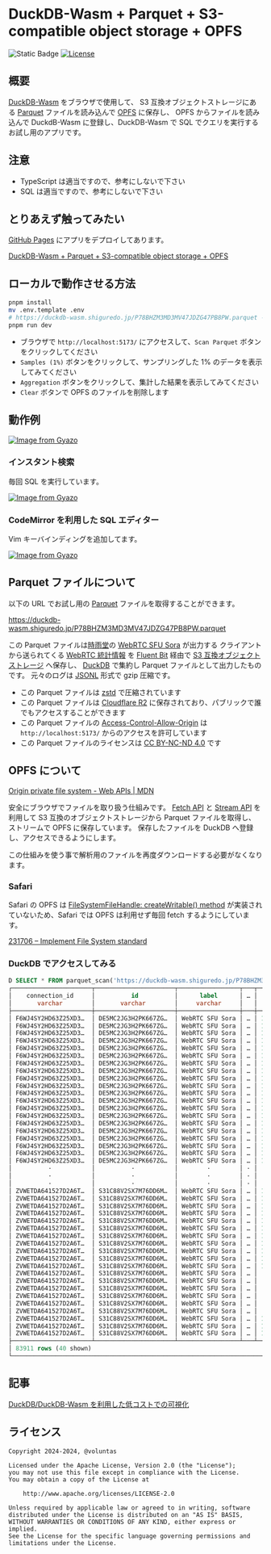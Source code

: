 # DuckDB-Wasm + Parquet + S3-compatible object storage + OPFS

![Static Badge](https://img.shields.io/badge/Checked_with-Biome-60a5fa?style=flat&logo=biome)
[![License](https://img.shields.io/badge/License-Apache%202.0-blue.svg)](https://opensource.org/licenses/Apache-2.0)

## 概要

[DuckDB-Wasm](https://duckdb.org/docs/api/wasm/overview.html) をブラウザで使用して、
S3 互換オブジェクトストレージにある [Parquet](https://parquet.apache.org/) ファイルを読み込んで [OPFS](https://developer.mozilla.org/en-US/docs/Web/API/File_System_API/Origin_private_file_system) に保存し、 OPFS からファイルを読み込んで DuckdB-Wasm に登録し、DuckDB-Wasm で SQL でクエリを実行するお試し用のアプリです。

## 注意

- TypeScript は適当ですので、参考にしないで下さい
- SQL は適当ですので、参考にしないで下さい

## とりあえず触ってみたい

[GitHub Pages](https://pages.github.com/) にアプリをデプロイしてあります。

[DuckDB\-Wasm \+ Parquet \+ S3\-compatible object storage \+ OPFS](https://voluntas.github.io/duckdb-wasm-parquet/)

## ローカルで動作させる方法

```sh
pnpm install
mv .env.template .env
# https://duckdb-wasm.shiguredo.jp/P78BHZM3MD3MV47JDZG47PB8PW.parquet を設定する
pnpm run dev
```

- ブラウザで `http://localhost:5173/` にアクセスして、`Scan Parquet` ボタンをクリックしてください
- `Samples (1%)` ボタンをクリックして、サンプリングした 1% のデータを表示してみてください
- `Aggregation` ボタンをクリックして、集計した結果を表示してみてください
- `Clear` ボタンで OPFS のファイルを削除します

## 動作例

[![Image from Gyazo](https://i.gyazo.com/36769409b57c70ad4ca6ce2dbee643b8.gif)](https://gyazo.com/36769409b57c70ad4ca6ce2dbee643b8)

### インスタント検索

毎回 SQL を実行しています。

[![Image from Gyazo](https://i.gyazo.com/2dd16bb90cd7756a836eab287dc77e49.gif)](https://gyazo.com/2dd16bb90cd7756a836eab287dc77e49)

### CodeMirror を利用した SQL エディター

Vim キーバインディングを追加してます。

[![Image from Gyazo](https://i.gyazo.com/f3e48f8794e5359e50d8bfeb95fdac9e.png)](https://gyazo.com/f3e48f8794e5359e50d8bfeb95fdac9e)

## Parquet ファイルについて

以下の URL でお試し用の [Parquet](https://parquet.apache.org/) ファイルを取得することができます。

<https://duckdb-wasm.shiguredo.jp/P78BHZM3MD3MV47JDZG47PB8PW.parquet>

この Parquet ファイルは[時雨堂](https://shiguredo.jp/)の [WebRTC SFU Sora](https://sora.shiguredo.jp/) が出力する
クライアントから送られてくる [WebRTC 統計情報](https://www.w3.org/TR/webrtc-stats/) を
[Fluent Bit](https://fluentbit.io/) 経由で [S3 互換オブジェクトストレージ](https://www.linode.com/products/object-storage/) へ保存し、
[DuckDB](https://duckdb.org/) で集約し Parquet ファイルとして出力したものです。
元々のログは [JSONL](https://jsonlines.org/) 形式で gzip 圧縮です。

- この Parquet ファイルは [zstd](https://github.com/facebook/zstd) で圧縮されています
- この Parquet ファイルは [Cloudflare R2](https://www.cloudflare.com/developer-platform/r2/) に保存されており、パブリックで誰でもアクセスすることができます
- この Parquet ファイルの [Access-Control-Allow-Origin](https://developer.mozilla.org/en-US/docs/Web/HTTP/Headers/Access-Control-Allow-Origin) は `http://localhost:5173/` からのアクセスを許可しています
- この Parquet ファイルのライセンスは [CC BY-NC-ND 4.0](https://creativecommons.org/licenses/by-nc-nd/4.0/) です

## OPFS について

[Origin private file system \- Web APIs \| MDN](https://developer.mozilla.org/en-US/docs/Web/API/File_System_API/Origin_private_file_system)

安全にブラウザでファイルを取り扱う仕組みです。 [Fetch API](https://developer.mozilla.org/en-US/docs/Web/API/Fetch_API) と [Stream API](https://developer.mozilla.org/en-US/docs/Web/API/Streams_API) を利用して S3 互換のオブジェクトストレージから Parquet ファイルを取得し、ストリームで OPFS に保存しています。
保存したファイルを DuckDB へ登録し、アクセスできるようにします。

この仕組みを使う事で解析用のファイルを再度ダウンロードする必要がなくなります。

### Safari

Safari の OPFS は [FileSystemFileHandle: createWritable\(\) method](https://developer.mozilla.org/en-US/docs/Web/API/FileSystemFileHandle/createWritable) が実装されていないため、Safari では OPFS は利用せず毎回 fetch するようにしています。

[231706 – Implement File System standard](https://bugs.webkit.org/show_bug.cgi?id=231706)

### DuckDB でアクセスしてみる

```sql
D SELECT * FROM parquet_scan('https://duckdb-wasm.shiguredo.jp/P78BHZM3MD3MV47JDZG47PB8PW.parquet');
┌──────────────────────┬──────────────────────┬─────────────────┬───┬───────────────────┬─────────────────────┐
│    connection_id     │          id          │      label      │ … │   rtc_timestamp   │      rtc_type       │
│       varchar        │       varchar        │     varchar     │   │      double       │       varchar       │
├──────────────────────┼──────────────────────┼─────────────────┼───┼───────────────────┼─────────────────────┤
│ F6WJ4SY2HD63Z25XD3…  │ DE5MC2JG3H2PK667ZG…  │ WebRTC SFU Sora │ … │ 1726394702721.481 │ media-playout       │
│ F6WJ4SY2HD63Z25XD3…  │ DE5MC2JG3H2PK667ZG…  │ WebRTC SFU Sora │ … │ 1726394702721.481 │ certificate         │
│ F6WJ4SY2HD63Z25XD3…  │ DE5MC2JG3H2PK667ZG…  │ WebRTC SFU Sora │ … │ 1726394702721.481 │ certificate         │
│ F6WJ4SY2HD63Z25XD3…  │ DE5MC2JG3H2PK667ZG…  │ WebRTC SFU Sora │ … │ 1726394702721.481 │ codec               │
│ F6WJ4SY2HD63Z25XD3…  │ DE5MC2JG3H2PK667ZG…  │ WebRTC SFU Sora │ … │ 1726394702721.481 │ codec               │
│ F6WJ4SY2HD63Z25XD3…  │ DE5MC2JG3H2PK667ZG…  │ WebRTC SFU Sora │ … │ 1726394702721.481 │ candidate-pair      │
│ F6WJ4SY2HD63Z25XD3…  │ DE5MC2JG3H2PK667ZG…  │ WebRTC SFU Sora │ … │ 1726394702721.481 │ candidate-pair      │
│ F6WJ4SY2HD63Z25XD3…  │ DE5MC2JG3H2PK667ZG…  │ WebRTC SFU Sora │ … │ 1726394702721.481 │ candidate-pair      │
│ F6WJ4SY2HD63Z25XD3…  │ DE5MC2JG3H2PK667ZG…  │ WebRTC SFU Sora │ … │ 1726394702721.481 │ candidate-pair      │
│ F6WJ4SY2HD63Z25XD3…  │ DE5MC2JG3H2PK667ZG…  │ WebRTC SFU Sora │ … │ 1726394702721.481 │ candidate-pair      │
│ F6WJ4SY2HD63Z25XD3…  │ DE5MC2JG3H2PK667ZG…  │ WebRTC SFU Sora │ … │ 1726394702721.481 │ candidate-pair      │
│ F6WJ4SY2HD63Z25XD3…  │ DE5MC2JG3H2PK667ZG…  │ WebRTC SFU Sora │ … │ 1726394702721.481 │ data-channel        │
│ F6WJ4SY2HD63Z25XD3…  │ DE5MC2JG3H2PK667ZG…  │ WebRTC SFU Sora │ … │ 1726394702721.481 │ data-channel        │
│ F6WJ4SY2HD63Z25XD3…  │ DE5MC2JG3H2PK667ZG…  │ WebRTC SFU Sora │ … │ 1726394702721.481 │ data-channel        │
│ F6WJ4SY2HD63Z25XD3…  │ DE5MC2JG3H2PK667ZG…  │ WebRTC SFU Sora │ … │ 1726394702721.481 │ data-channel        │
│ F6WJ4SY2HD63Z25XD3…  │ DE5MC2JG3H2PK667ZG…  │ WebRTC SFU Sora │ … │ 1726394702721.481 │ local-candidate     │
│ F6WJ4SY2HD63Z25XD3…  │ DE5MC2JG3H2PK667ZG…  │ WebRTC SFU Sora │ … │ 1726394702721.481 │ local-candidate     │
│ F6WJ4SY2HD63Z25XD3…  │ DE5MC2JG3H2PK667ZG…  │ WebRTC SFU Sora │ … │ 1726394702721.481 │ local-candidate     │
│ F6WJ4SY2HD63Z25XD3…  │ DE5MC2JG3H2PK667ZG…  │ WebRTC SFU Sora │ … │ 1726394702721.481 │ local-candidate     │
│ F6WJ4SY2HD63Z25XD3…  │ DE5MC2JG3H2PK667ZG…  │ WebRTC SFU Sora │ … │ 1726394702721.481 │ local-candidate     │
│          ·           │          ·           │        ·        │ · │         ·         │       ·             │
│          ·           │          ·           │        ·        │ · │         ·         │       ·             │
│          ·           │          ·           │        ·        │ · │         ·         │       ·             │
│ ZVWETDA641527D2A6T…  │ S31C88V2SX7M76DD6M…  │ WebRTC SFU Sora │ … │ 1726403015487.149 │ candidate-pair      │
│ ZVWETDA641527D2A6T…  │ S31C88V2SX7M76DD6M…  │ WebRTC SFU Sora │ … │ 1726403015487.149 │ data-channel        │
│ ZVWETDA641527D2A6T…  │ S31C88V2SX7M76DD6M…  │ WebRTC SFU Sora │ … │ 1726403015487.149 │ data-channel        │
│ ZVWETDA641527D2A6T…  │ S31C88V2SX7M76DD6M…  │ WebRTC SFU Sora │ … │ 1726403015487.149 │ data-channel        │
│ ZVWETDA641527D2A6T…  │ S31C88V2SX7M76DD6M…  │ WebRTC SFU Sora │ … │ 1726403015487.149 │ data-channel        │
│ ZVWETDA641527D2A6T…  │ S31C88V2SX7M76DD6M…  │ WebRTC SFU Sora │ … │ 1726403015487.149 │ inbound-rtp         │
│ ZVWETDA641527D2A6T…  │ S31C88V2SX7M76DD6M…  │ WebRTC SFU Sora │ … │ 1726403015487.149 │ inbound-rtp         │
│ ZVWETDA641527D2A6T…  │ S31C88V2SX7M76DD6M…  │ WebRTC SFU Sora │ … │ 1726403015487.149 │ inbound-rtp         │
│ ZVWETDA641527D2A6T…  │ S31C88V2SX7M76DD6M…  │ WebRTC SFU Sora │ … │ 1726403015487.149 │ inbound-rtp         │
│ ZVWETDA641527D2A6T…  │ S31C88V2SX7M76DD6M…  │ WebRTC SFU Sora │ … │ 1726403015487.149 │ outbound-rtp        │
│ ZVWETDA641527D2A6T…  │ S31C88V2SX7M76DD6M…  │ WebRTC SFU Sora │ … │ 1726403015487.149 │ outbound-rtp        │
│ ZVWETDA641527D2A6T…  │ S31C88V2SX7M76DD6M…  │ WebRTC SFU Sora │ … │   1726403011612.0 │ remote-inbound-rtp  │
│ ZVWETDA641527D2A6T…  │ S31C88V2SX7M76DD6M…  │ WebRTC SFU Sora │ … │   1726403014647.0 │ remote-inbound-rtp  │
│ ZVWETDA641527D2A6T…  │ S31C88V2SX7M76DD6M…  │ WebRTC SFU Sora │ … │   1726403013580.0 │ remote-outbound-rtp │
│ ZVWETDA641527D2A6T…  │ S31C88V2SX7M76DD6M…  │ WebRTC SFU Sora │ … │   1726403011612.0 │ remote-outbound-rtp │
│ ZVWETDA641527D2A6T…  │ S31C88V2SX7M76DD6M…  │ WebRTC SFU Sora │ … │   1726403015068.0 │ remote-outbound-rtp │
│ ZVWETDA641527D2A6T…  │ S31C88V2SX7M76DD6M…  │ WebRTC SFU Sora │ … │   1726403014750.0 │ remote-outbound-rtp │
│ ZVWETDA641527D2A6T…  │ S31C88V2SX7M76DD6M…  │ WebRTC SFU Sora │ … │ 1726403015487.149 │ media-source        │
│ ZVWETDA641527D2A6T…  │ S31C88V2SX7M76DD6M…  │ WebRTC SFU Sora │ … │ 1726403015487.149 │ media-source        │
│ ZVWETDA641527D2A6T…  │ S31C88V2SX7M76DD6M…  │ WebRTC SFU Sora │ … │ 1726403015487.149 │ transport           │
├──────────────────────┴──────────────────────┴─────────────────┴───┴───────────────────┴─────────────────────┤
│ 83911 rows (40 shown)                                                                  20 columns (5 shown) │
└─────────────────────────────────────────────────────────────────────────────────────────────────────────────┘
```

## 記事

[DuckDB/DuckDB\-Wasm を利用した低コストでの可視化](https://zenn.dev/shiguredo/articles/duckdb-wasm-s3-parquet-opfs)

## ライセンス

```text
Copyright 2024-2024, @voluntas

Licensed under the Apache License, Version 2.0 (the "License");
you may not use this file except in compliance with the License.
You may obtain a copy of the License at

    http://www.apache.org/licenses/LICENSE-2.0

Unless required by applicable law or agreed to in writing, software
distributed under the License is distributed on an "AS IS" BASIS,
WITHOUT WARRANTIES OR CONDITIONS OF ANY KIND, either express or implied.
See the License for the specific language governing permissions and
limitations under the License.
```
